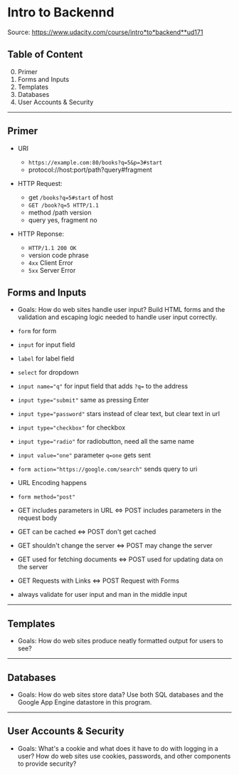 # Intro to Backennd

Source: https://www.udacity.com/course/intro*to*backend**ud171

## Table of Content

0. Primer
1. Forms and Inputs
1. Templates
1. Databases
1. User Accounts & Security

---

## Primer

* URI

  * `https://example.com:80/books?q=5&p=3#start`
  * protocol://host:port/path?query#fragment

* HTTP Request:

  * get `/books?q=5#start` of host
  * `GET /book?q=5 HTTP/1.1`
  * method /path version
  * query yes, fragment no

* HTTP Reponse:

  * `HTTP/1.1 200 OK`
  * version code phrase
  * `4xx` Client Error
  * `5xx` Server Error

## Forms and Inputs

* Goals: How do web sites handle user input? Build HTML forms and the validation and escaping logic needed to handle user input correctly.

* `form` for form
* `input` for input field
* `label` for label field
* `select` for dropdown
* `input name="q"` for input field that adds `?q=` to the address
* `input type="submit"` same as pressing Enter
* `input type="password"` stars instead of clear text, but clear text in url
* `input type="checkbox"` for checkbox
* `input type="radio"` for radiobutton, need all the same name
* `input value="one"` parameter `q=one` gets sent
* `form action="https://google.com/search"` sends query to uri
* URL Encoding happens
* `form method="post"`
* GET includes parameters in URL <=> POST includes parameters in the request body
* GET can be cached <=> POST don't get cached
* GET shouldn't change the server <=> POST may change the server
* GET used for fetching documents <=> POST used for updating data on the server
* GET Requests with Links <=> POST Request with Forms
* always validate for user input and man in the middle input

---

## Templates

* Goals: How do web sites produce neatly formatted output for users to see?

---

## Databases

* Goals: How do web sites store data? Use both SQL databases and the Google App Engine datastore in this program.

---

## User Accounts & Security

* Goals: What's a cookie and what does it have to do with logging in a user? How do web sites use cookies, passwords, and other components to provide security?
